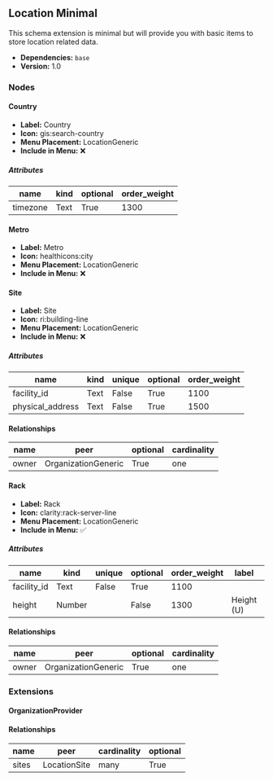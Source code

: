 ## Location Minimal

This schema extension is minimal but will provide you with basic items to store location related data.

- **Dependencies:** `base`
- **Version:** 1.0

### Nodes

#### Country

- **Label:** Country
- **Icon:** gis:search-country
- **Menu Placement:** LocationGeneric
- **Include in Menu:** ❌

##### Attributes

| name | kind | optional | order_weight |
| ---- | ---- | -------- | ------------ |
| timezone | Text | True | 1300 |

#### Metro

- **Label:** Metro
- **Icon:** healthicons:city
- **Menu Placement:** LocationGeneric
- **Include in Menu:** ❌

#### Site

- **Label:** Site
- **Icon:** ri:building-line
- **Menu Placement:** LocationGeneric
- **Include in Menu:** ❌

##### Attributes

| name | kind | unique | optional | order_weight |
| ---- | ---- | ------ | -------- | ------------ |
| facility\_id | Text | False | True | 1100 |
| physical\_address | Text | False | True | 1500 |

#### Relationships

| name | peer | optional | cardinality |
| ---- | ---- | -------- | ----------- |
| owner | OrganizationGeneric | True | one |

#### Rack

- **Label:** Rack
- **Icon:** clarity:rack-server-line
- **Menu Placement:** LocationGeneric
- **Include in Menu:** ✅

##### Attributes

| name | kind | unique | optional | order_weight | label | default_value |
| ---- | ---- | ------ | -------- | ------------ | ----- | ------------- |
| facility\_id | Text | False | True | 1100 |  |  |
| height | Number |  | False | 1300 | Height \(U\) | 42 |

#### Relationships

| name | peer | optional | cardinality |
| ---- | ---- | -------- | ----------- |
| owner | OrganizationGeneric | True | one |

### Extensions

#### OrganizationProvider

#### Relationships

| name | peer | cardinality | optional |
| ---- | ---- | ----------- | -------- |
| sites | LocationSite | many | True |
